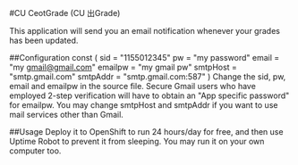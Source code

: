 #CU CeotGrade (CU 出Grade)

This application will send you an email notification whenever your grades has been updated.

##Configuration
    const (
    	sid      = "1155012345"
    	pw       = "my password"
    	email    = "my gmail@gmail.com"
    	emailpw  = "my gmail pw"
    	smtpHost = "smtp.gmail.com"
	    smtpAddr = "smtp.gmail.com:587"
    )
Change the sid, pw, email and emailpw in the source file. Secure Gmail users who have employed
2-step verification will have to obtain an "App specific password" for emailpw.
You may change smtpHost and smtpAddr if you want to use mail services other than Gmail.

##Usage
Deploy it to OpenShift to run 24 hours/day for free, and then use Uptime Robot to prevent it from sleeping.
You may run it on your own computer too.
